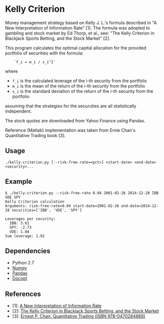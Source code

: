 Kelly Criterion
===============
Money management strategy based on Kelly J. L.'s formula described in "A New Interpretation of Information Rate" [1]. 
The formula was adopted to gambling and stock market by Ed Thorp, et al., see:
"The Kelly Criterion in Blackjack Sports Betting, and the Stock Market" [2].

This program calculates the optimal capital allocation for the provided portfolio of securities with the formula:

        `f_i = m_i / s_i^2`

where
  * `f_i` is the calculated leverage of the i-th security from the portfolio
  * `m_i` is the mean of the return of the i-th security from the portfolio
  * `s_i` is the standard deviation of the return of the i-th security from the portfolio

assuming that the strategies for the securuties are all statistically independent.

The stock quotes are downloaded from Yahoo Finance using Pandas.

Reference (Matlab) implementation was taken from Ernie Chan's Quantitative Trading book [3].

Usage
-----
`./kelly-criterion.py [--risk-free-rate=<pct>] <start-date> <end-date> <security>...`

Example
-------
```
$ ./kelly-criterion.py --risk-free-rate 0.04 2001-02-26 2014-12-28 IBB VDE SPY
Kelly Criterion calculation
Arguments: risk-free-rate=0.04 start-date=2001-02-26 end-date=2014-12-28 securities=['IBB', 'VDE', 'SPY']

Leverages per security:
  IBB: 3.61
  SPY: -2.73
  VDE: 1.04
Sum leverage: 1.92
```

Dependencies
------------
  * Python 2.7
  * [Numpy](http://www.numpy.org/)
  * [Pandas](http://pandas.pydata.org/)
  * [Docopt](http://docopt.org/)

References
----------
  * [1]: [A New Interpretation of Information Rate](http://ieeexplore.ieee.org/stamp/stamp.jsp?reload=true&tp=&arnumber=6771227)
  * [2]: [The Kelly Criterion in Blackjack Sports Betting, and the Stock Market](http://www.edwardothorp.com/sitebuildercontent/sitebuilderfiles/beatthemarket.pdf)
  * [3]: [Ernest P. Chan: Quantitative Trading (ISBN 978-0470284889)](http://www.amazon.com/Quantitative-Trading-Build-Algorithmic-Business/dp/0470284889)
